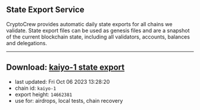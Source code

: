 ## State Export Service
CryptoCrew provides automatic daily state exports for all chains we validate. State export files can be used as genesis files and are a snapshot of the current blockchain state, including all validators, accounts, balances and delegations.

---
**Download: [kaiyo-1 state export](https://dl.ccvalidators.com/SERVICE/kujira/kaiyo-1_export_14662381.json)**
---

- last updated: Fri Oct 06 2023 13:28:20
- chain id: `kaiyo-1`
- export height: `14662381`
- use for: airdrops, local tests, chain recovery
